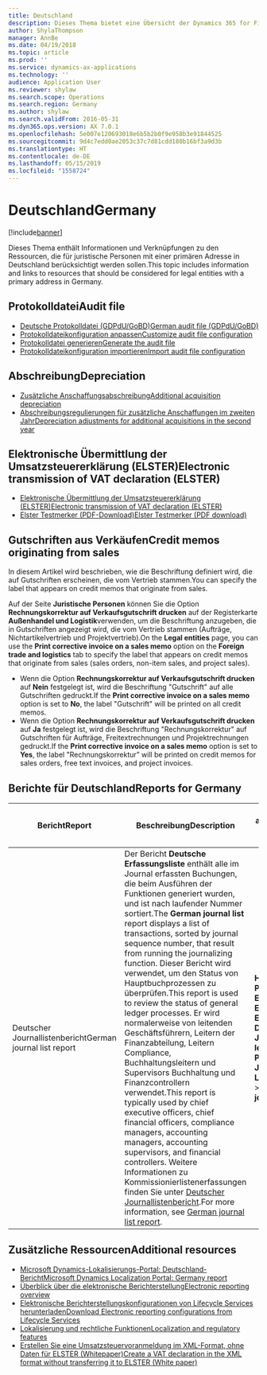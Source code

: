 ```yaml
---
title: Deutschland
description: Dieses Thema bietet eine Übersicht der Dynamics 365 for Finance and Operations-Funktionen, die für Deutschland spezifisch sind.
author: ShylaThompson
manager: AnnBe
ms.date: 04/19/2018
ms.topic: article
ms.prod: ''
ms.service: dynamics-ax-applications
ms.technology: ''
audience: Application User
ms.reviewer: shylaw
ms.search.scope: Operations
ms.search.region: Germany
ms.author: shylaw
ms.search.validFrom: 2016-05-31
ms.dyn365.ops.version: AX 7.0.1
ms.openlocfilehash: 5e007e120693018e6b5b2b0f9e958b3e91844525
ms.sourcegitcommit: 9d4c7edd0ae2053c37c7d81cdd180b16bf3a9d3b
ms.translationtype: HT
ms.contentlocale: de-DE
ms.lasthandoff: 05/15/2019
ms.locfileid: "1558724"
---
```

# <a name="germany"></a><span data-ttu-id="c502c-103">Deutschland</span><span class="sxs-lookup"><span data-stu-id="c502c-103">Germany</span></span>

[!include[banner](../includes/banner.md)]

<span data-ttu-id="c502c-104">Dieses Thema enthält Informationen und Verknüpfungen zu den Ressourcen, die für juristische Personen mit einer primären Adresse in Deutschland berücksichtigt werden sollen.</span><span class="sxs-lookup"><span data-stu-id="c502c-104">This topic includes information and links to resources that should be considered for legal entities with a primary address in Germany.</span></span>

## <a name="audit-file"></a><span data-ttu-id="c502c-105">Protokolldatei</span><span class="sxs-lookup"><span data-stu-id="c502c-105">Audit file</span></span>
- [<span data-ttu-id="c502c-106">Deutsche Protokolldatei (GDPdU/GoBD)</span><span class="sxs-lookup"><span data-stu-id="c502c-106">German audit file (GDPdU/GoBD)</span></span>](emea-deu-gdpdu-audit-data-export.md)
- [<span data-ttu-id="c502c-107">Protokolldateikonfiguration anpassen</span><span class="sxs-lookup"><span data-stu-id="c502c-107">Customize audit file configuration</span></span>](tasks/customize-german-audit-file-configuration.md)
- [<span data-ttu-id="c502c-108">Protokolldatei generieren</span><span class="sxs-lookup"><span data-stu-id="c502c-108">Generate the audit file</span></span>](tasks/german-audit-file.md)
- [<span data-ttu-id="c502c-109">Protokolldateikonfiguration importieren</span><span class="sxs-lookup"><span data-stu-id="c502c-109">Import audit file configuration</span></span>](tasks/import-german-audit-file-configuration.md)

## <a name="depreciation"></a><span data-ttu-id="c502c-110">Abschreibung</span><span class="sxs-lookup"><span data-stu-id="c502c-110">Depreciation</span></span>
-   [<span data-ttu-id="c502c-111">Zusätzliche Anschaffungsabschreibung</span><span class="sxs-lookup"><span data-stu-id="c502c-111">Additional acquisition depreciation</span></span>](emea-deu-additional-acquisition-depreciation.md)
-   [<span data-ttu-id="c502c-112">Abschreibungsregulierungen für zusätzliche Anschaffungen im zweiten Jahr</span><span class="sxs-lookup"><span data-stu-id="c502c-112">Depreciation adjustments for additional acquisitions in the second year</span></span>](tasks/de-00002-depreciation.md)

## <a name="electronic-transmission-of-vat-declaration-elster"></a><span data-ttu-id="c502c-113">Elektronische Übermittlung der Umsatzsteuererklärung (ELSTER)</span><span class="sxs-lookup"><span data-stu-id="c502c-113">Electronic transmission of VAT declaration (ELSTER)</span></span>
- [<span data-ttu-id="c502c-114">Elektronische Übermittlung der Umsatzsteuererklärung (ELSTER)</span><span class="sxs-lookup"><span data-stu-id="c502c-114">Electronic transmission of VAT declaration (ELSTER)</span></span>](tasks/de-00003-electronic-transmission-elster.md)
- [<span data-ttu-id="c502c-115">Elster Testmerker (PDF-Download)</span><span class="sxs-lookup"><span data-stu-id="c502c-115">Elster Testmerker (PDF download)</span></span>](https://msdnshared.blob.core.windows.net/media/2018/04/Dyn365_ElsterTestmerker.pdf)

## <a name="credit-memos-originating-from-sales"></a><span data-ttu-id="c502c-116">Gutschriften aus Verkäufen</span><span class="sxs-lookup"><span data-stu-id="c502c-116">Credit memos originating from sales</span></span>
<span data-ttu-id="c502c-117">In diesem Artikel wird beschrieben, wie die Beschriftung definiert wird, die auf Gutschriften erscheinen, die vom Vertrieb stammen.</span><span class="sxs-lookup"><span data-stu-id="c502c-117">You can specify the label that appears on credit memos that originate from sales.</span></span>

<span data-ttu-id="c502c-118">Auf der Seite **Juristische Personen** können Sie die Option **Rechnungskorrektur auf Verkaufsgutschrift drucken** auf der Registerkarte **Außenhandel und Logistik**verwenden, um die Beschriftung anzugeben, die in Gutschriften angezeigt wird, die vom Vertrieb stammen (Aufträge, Nichtartikelvertrieb und Projektvertrieb).</span><span class="sxs-lookup"><span data-stu-id="c502c-118">On the **Legal entities** page, you can use the **Print corrective invoice on a sales memo** option on the **Foreign trade and logistics** tab to specify the label that appears on credit memos that originate from sales (sales orders, non-item sales, and project sales).</span></span>

-   <span data-ttu-id="c502c-119">Wenn die Option **Rechnungskorrektur auf Verkaufsgutschrift drucken** auf **Nein** festgelegt ist, wird die Beschriftung "Gutschrift" auf alle Gutschriften gedruckt.</span><span class="sxs-lookup"><span data-stu-id="c502c-119">If the **Print corrective invoice on a sales memo** option is set to **No**, the label "Gutschrift" will be printed on all credit memos.</span></span>
-   <span data-ttu-id="c502c-120">Wenn die Option **Rechnungskorrektur auf Verkaufsgutschrift drucken** auf **Ja** festgelegt ist, wird die Beschriftung "Rechnungskorrektur" auf Gutschriften für Aufträge, Freitextrechnungen und Projektrechnungen gedruckt.</span><span class="sxs-lookup"><span data-stu-id="c502c-120">If the **Print corrective invoice on a sales memo** option is set to **Yes**, the label "Rechnungskorrektur” will be printed on credit memos for sales orders, free text invoices, and project invoices.</span></span>


## <a name="reports-for-germany"></a><span data-ttu-id="c502c-121">Berichte für Deutschland</span><span class="sxs-lookup"><span data-stu-id="c502c-121">Reports for Germany</span></span>

| <span data-ttu-id="c502c-122">Bericht</span><span class="sxs-lookup"><span data-stu-id="c502c-122">Report</span></span>                     |  <span data-ttu-id="c502c-123">Beschreibung</span><span class="sxs-lookup"><span data-stu-id="c502c-123">Description</span></span>  |<span data-ttu-id="c502c-124">Bericht abrufen</span><span class="sxs-lookup"><span data-stu-id="c502c-124">How to get to the report</span></span> |
|----------------------------|--------------------------|----------------------------------------|
|<span data-ttu-id="c502c-125">Deutscher Journallistenbericht</span><span class="sxs-lookup"><span data-stu-id="c502c-125">German journal list report</span></span>|<span data-ttu-id="c502c-126">Der Bericht **Deutsche Erfassungsliste** enthält alle im Journal erfassten Buchungen, die beim Ausführen der Funktionen generiert wurden, und ist nach laufender Nummer sortiert.</span><span class="sxs-lookup"><span data-stu-id="c502c-126">The **German journal list** report displays a list of transactions, sorted by journal sequence number, that result from running the journalizing function.</span></span> <span data-ttu-id="c502c-127">Dieser Bericht wird verwendet, um den Status von Hauptbuchprozessen zu überprüfen.</span><span class="sxs-lookup"><span data-stu-id="c502c-127">This report is used to review the status of general ledger processes.</span></span> <span data-ttu-id="c502c-128">Er wird normalerweise von leitenden Geschäftsführern, Leitern der Finanzabteilung, Leitern Compliance, Buchhaltungsleitern und Supervisors Buchhaltung und Finanzcontrollern verwendet.</span><span class="sxs-lookup"><span data-stu-id="c502c-128">This report is typically used by chief executive officers, chief financial officers, compliance managers, accounting managers, accounting supervisors, and financial controllers.</span></span> <span data-ttu-id="c502c-129">Weitere Informationen zu Kommissionierlistenerfassungen finden Sie unter [Deutscher Journallistenbericht](emea-deu-journal-list-report.md).</span><span class="sxs-lookup"><span data-stu-id="c502c-129">For more information, see [German journal list report](emea-deu-journal-list-report.md).</span></span>|  <span data-ttu-id="c502c-130">**Hauptbuch** > **Periodisch** > **Erfassungen** > **Erstellte Erfassungen** > **Deutsches Journal**</span><span class="sxs-lookup"><span data-stu-id="c502c-130">**General ledger** > **Periodic** > **Journals** > **Ledger journal** > **German journal list**</span></span>|

## <a name="additional-resources"></a><span data-ttu-id="c502c-131">Zusätzliche Ressourcen</span><span class="sxs-lookup"><span data-stu-id="c502c-131">Additional resources</span></span>
- [<span data-ttu-id="c502c-132">Microsoft Dynamics-Lokalisierungs-Portal: Deutschland-Bericht</span><span class="sxs-lookup"><span data-stu-id="c502c-132">Microsoft Dynamics Localization Portal: Germany report</span></span>](https://mbs.microsoft.com/files/customer/AX/Support/supportnews/Germany.html)
- [<span data-ttu-id="c502c-133">Überblick über die elektronische Berichterstellung</span><span class="sxs-lookup"><span data-stu-id="c502c-133">Electronic reporting overview</span></span>](../../dev-itpro/analytics/general-electronic-reporting.md)
- [<span data-ttu-id="c502c-134">Elektronische Berichterstellungskonfigurationen von Lifecycle Services herunterladen</span><span class="sxs-lookup"><span data-stu-id="c502c-134">Download Electronic reporting configurations from Lifecycle Services</span></span>](../../dev-itpro/analytics/download-electronic-reporting-configuration-lcs.md)
- [<span data-ttu-id="c502c-135">Lokalisierung und rechtliche Funktionen</span><span class="sxs-lookup"><span data-stu-id="c502c-135">Localization and regulatory features</span></span>](../../dev-itpro/lcs-solutions/country-region.md?toc=/fin-and-ops/toc.json)
- [<span data-ttu-id="c502c-136">Erstellen Sie eine Umsatzsteuervoranmeldung im XML-Format, ohne Daten für ELSTER (Whitepaper)</span><span class="sxs-lookup"><span data-stu-id="c502c-136">Create a VAT declaration in the XML format without transferring it to ELSTER (White paper)</span></span>](https://mbs.microsoft.com/customersource/Global/AX/learning/documentation/white-papers/VATdeclarationXMLELSTER)
